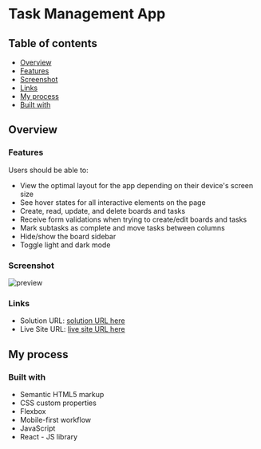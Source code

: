 # Task Management App 

## Table of contents

- [Overview](#overview)
- [Features](#features)
- [Screenshot](#screenshot)
- [Links](#links)
- [My process](#my-process)
- [Built with](#built-with)

## Overview

### Features
Users should be able to:
- View the optimal layout for the app depending on their device's screen size
- See hover states for all interactive elements on the page
- Create, read, update, and delete boards and tasks
- Receive form validations when trying to create/edit boards and tasks
- Mark subtasks as complete and move tasks between columns
- Hide/show the board sidebar
- Toggle light and dark mode

### Screenshot

![preview](https://github.com/salmafadlabdulrahman/task-management-app/assets/88597694/d3cbb67f-bf00-455f-b6e7-00c17949fdd2)

### Links

- Solution URL: [solution URL here](https://github.com/salmafadlabdulrahman/task-management-app)
- Live Site URL: [live site URL here](https://task-management-app-nsaw.vercel.app/)

## My process

### Built with

- Semantic HTML5 markup
- CSS custom properties
- Flexbox
- Mobile-first workflow
- JavaScript
- React - JS library


